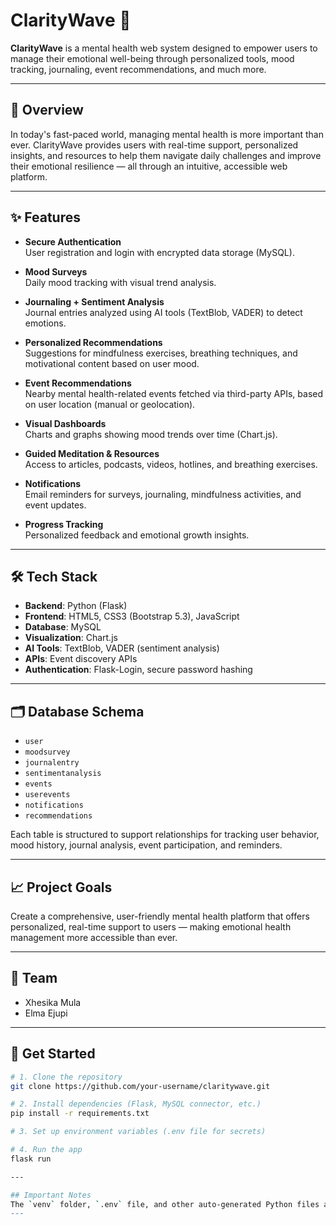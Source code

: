 # ClarityWave 🌊

**ClarityWave** is a mental health web system designed to empower users to manage their emotional well-being through personalized tools, mood tracking, journaling, event recommendations, and much more.

---

## 📖 Overview

In today's fast-paced world, managing mental health is more important than ever. ClarityWave provides users with real-time support, personalized insights, and resources to help them navigate daily challenges and improve their emotional resilience — all through an intuitive, accessible web platform.

---

## ✨ Features

- **Secure Authentication**  
  User registration and login with encrypted data storage (MySQL).

- **Mood Surveys**  
  Daily mood tracking with visual trend analysis.

- **Journaling + Sentiment Analysis**  
  Journal entries analyzed using AI tools (TextBlob, VADER) to detect emotions.

- **Personalized Recommendations**  
  Suggestions for mindfulness exercises, breathing techniques, and motivational content based on user mood.

- **Event Recommendations**  
  Nearby mental health-related events fetched via third-party APIs, based on user location (manual or geolocation).

- **Visual Dashboards**  
  Charts and graphs showing mood trends over time (Chart.js).

- **Guided Meditation & Resources**  
  Access to articles, podcasts, videos, hotlines, and breathing exercises.

- **Notifications**  
  Email reminders for surveys, journaling, mindfulness activities, and event updates.

- **Progress Tracking**  
  Personalized feedback and emotional growth insights.

---

## 🛠️ Tech Stack

- **Backend**: Python (Flask)
- **Frontend**: HTML5, CSS3 (Bootstrap 5.3), JavaScript
- **Database**: MySQL
- **Visualization**: Chart.js
- **AI Tools**: TextBlob, VADER (sentiment analysis)
- **APIs**: Event discovery APIs
- **Authentication**: Flask-Login, secure password hashing

---

## 🗂️ Database Schema

- `user`
- `moodsurvey`
- `journalentry`
- `sentimentanalysis`
- `events`
- `userevents`
- `notifications`
- `recommendations`

Each table is structured to support relationships for tracking user behavior, mood history, journal analysis, event participation, and reminders.

---

## 📈 Project Goals

Create a comprehensive, user-friendly mental health platform that offers personalized, real-time support to users — making emotional health management more accessible than ever.

---

## 👥 Team

- Xhesika Mula
- Elma Ejupi

---

## 🚀 Get Started

```bash
# 1. Clone the repository
git clone https://github.com/your-username/claritywave.git

# 2. Install dependencies (Flask, MySQL connector, etc.)
pip install -r requirements.txt

# 3. Set up environment variables (.env file for secrets)

# 4. Run the app
flask run

---

## Important Notes
The `venv` folder, `.env` file, and other auto-generated Python files are being added automatically. They shouldn't be tracked in Git.
---
